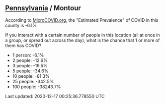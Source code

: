 
## [Pennsylvania](/united-states/pennsylvania) / Montour

According to [MicroCOVID.org](http://microcovid.org),
the "Estimated Prevalence" of COVID in this county is -6.1%

If you interact with a certain number of people in this location
(all at once in a group, or spread out across the day), what is the chance that
1 or more of them has COVID?

- 1 person: -6.1%
- 2 people: -12.6%
- 3 people: -19.5%
- 5 people: -34.6%
- 10 people: -81.3%
- 25 people: -342.5%
- 100 people: -38243.7%

Last updated: 2020-12-17 00:25:36.778550 UTC
